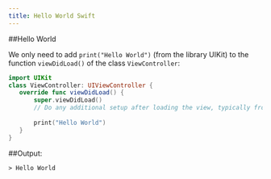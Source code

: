 ```yaml
---
title: Hello World Swift
---
```


##Hello World

We only need to add `print("Hello World")` (from the library UIKit) to the function `viewDidLoad()` of the class `ViewController`:

 ```Swift
 import UIKit
 class ViewController: UIViewController {
    override func viewDidLoad() {
        super.viewDidLoad()
        // Do any additional setup after loading the view, typically from a nib.
        
        print("Hello World")   
    }
 }
 ```

##Output:
 ```
 > Hello World
 ```

